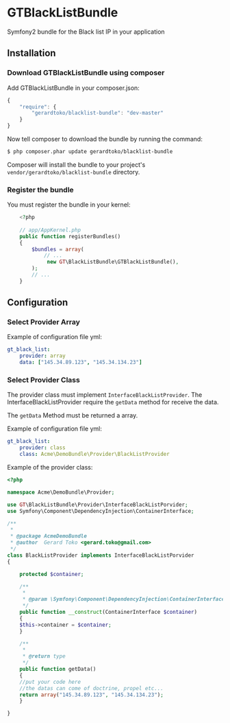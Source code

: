 GTBlackListBundle
=================

Symfony2 bundle for the Black list IP in your application

##  Installation

### Download GTBlackListBundle using composer

Add GTBlackListBundle in your composer.json:

```js
{
    "require": {
        "gerardtoko/blacklist-bundle": "dev-master"
    }
}
```

Now tell composer to download the bundle by running the command:

```bash
$ php composer.phar update gerardtoko/blacklist-bundle
```

Composer will install the bundle to your project's `vendor/gerardtoko/blacklist-bundle` directory.


### Register the bundle

You must register the bundle in your kernel:
```php
    <?php
    
    // app/AppKernel.php    
    public function registerBundles()
    {
        $bundles = array(    
            // ...    
             new GT\BlackListBundle\GTBlackListBundle(),
        );    
        // ...
    }
```

## Configuration

### Select Provider Array
Example of configuration file yml:
```yml
gt_black_list:
    provider: array
    data: ["145.34.89.123", "145.34.134.23"]
```

### Select Provider Class
The provider class must implement ```InterfaceBlackListProvider```.
The InterfaceBlackListProvider require the ```getData``` method for receive the data. 

The ```getData``` Method must be returned a array.

Example of configuration file yml:
```yml
gt_black_list:
    provider: class
    class: Acme\DemoBundle\Provider\BlackListProvider
```

Example of the provider class:
```php
<?php

namespace Acme\DemoBundle\Provider;

use GT\BlackListBundle\Provider\InterfaceBlackListPorvider;
use Symfony\Component\DependencyInjection\ContainerInterface;

/**
 *
 * @package AcmeDemoBundle
 * @author  Gerard Toko <gerard.toko@gmail.com>
 */
class BlackListProvider implements InterfaceBlackListPorvider
{

    protected $container;

    /**
     * 
     * @param \Symfony\Component\DependencyInjection\ContainerInterface $container
     */
    public function __construct(ContainerInterface $container)
    {
	$this->container = $container;
    }

    /**
     * 
     * @return type
     */
    public function getData()
    {
	//put your code here
	//the datas can come of doctrine, propel etc...
	return array("145.34.89.123", "145.34.134.23");
    }

}
```

